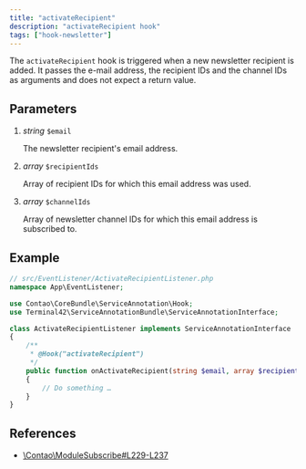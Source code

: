 ```yaml
---
title: "activateRecipient"
description: "activateRecipient hook"
tags: ["hook-newsletter"]
---
```


The `activateRecipient` hook is triggered when a new newsletter recipient is added. 
It passes the e-mail address, the recipient IDs and the channel IDs as arguments 
and does not expect a return value.


## Parameters

1. *string* `$email`

    The newsletter recipient's email address.

2. *array* `$recipientIds`

    Array of recipient IDs for which this email address was used.

3. *array* `$channelIds`

    Array of newsletter channel IDs for which this email address is subscribed to.


## Example

```php
// src/EventListener/ActivateRecipientListener.php
namespace App\EventListener;

use Contao\CoreBundle\ServiceAnnotation\Hook;
use Terminal42\ServiceAnnotationBundle\ServiceAnnotationInterface;

class ActivateRecipientListener implements ServiceAnnotationInterface
{
    /**
     * @Hook("activateRecipient")
     */
    public function onActivateRecipient(string $email, array $recipientIds, array $channelIds): void
    {
        // Do something …
    }
}
```


## References

* [\Contao\ModuleSubscribe#L229-L237](https://github.com/contao/contao/blob/4.7.6/newsletter-bundle/src/Resources/contao/modules/ModuleSubscribe.php#L229-L237)

